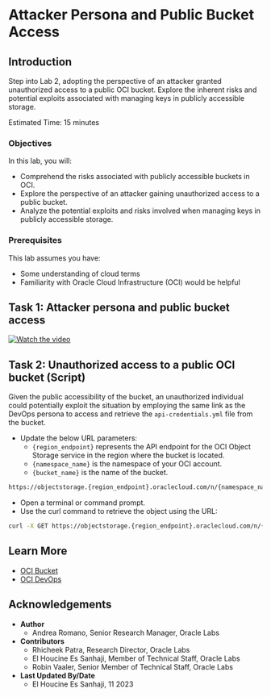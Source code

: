 # Attacker Persona and Public Bucket Access

## Introduction

Step into Lab 2, adopting the perspective of an attacker granted unauthorized access to a public OCI bucket. Explore the inherent risks and potential exploits associated with managing keys in publicly accessible storage.

Estimated Time: 15 minutes

### Objectives

In this lab, you will:

- Comprehend the risks associated with publicly accessible buckets in OCI.
- Explore the perspective of an attacker gaining unauthorized access to a public bucket.
- Analyze the potential exploits and risks involved when managing keys in publicly accessible storage.

### Prerequisites

This lab assumes you have:

- Some understanding of cloud terms
- Familiarity with Oracle Cloud Infrastructure (OCI) would be helpful

## Task 1: Attacker persona and public bucket access

<!--- TODO: add Lab-2 video -->
   [
      ![Watch the video](https://i.stack.imgur.com/Vp2cE.png)
   ](https://youtu.be/vt5fpE0bzSY)

## Task 2: Unauthorized access to a public OCI bucket (Script)

Given the public accessibility of the bucket, an unauthorized individual could potentially exploit the situation by employing the same link as the DevOps persona to access and retrieve the `api-credentials.yml` file from the bucket.

- Update the below URL parameters:
  - `{region_endpoint}` represents the API endpoint for the OCI Object Storage service in the region where the bucket is located.
  - `{namespace_name}` is the namespace of your OCI account.
  - `{bucket_name}` is the name of the bucket.

``` bash
https://objectstorage.{region_endpoint}.oraclecloud.com/n/{namespace_name}/b/{bucket_name}/o/api-credentials.yml
```

- Open a terminal or command prompt.
- Use the curl command to retrieve the object using the URL:

``` bash
curl -X GET https://objectstorage.{region_endpoint}.oraclecloud.com/n/{namespace_name}/b/{bucket_name}/o/api-credentials.yml
```

## Learn More

- [OCI Bucket](https://docs.oracle.com/en-us/iaas/Content/Object/Tasks/managingbuckets.htm)
- [OCI DevOps](https://www.oracle.com/devops/devops-service/)

## Acknowledgements

- **Author**
  - Andrea Romano, Senior Research Manager, Oracle Labs
- **Contributors**
  - Rhicheek Patra, Research Director, Oracle Labs
  - El Houcine Es Sanhaji, Member of Technical Staff, Oracle Labs
  - Robin Vaaler, Senior Member of Technical Staff,  Oracle Labs
- **Last Updated By/Date**
  - El Houcine Es Sanhaji, 11 2023
